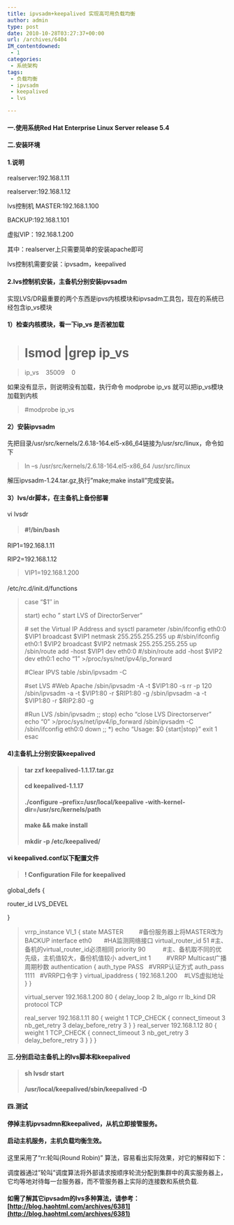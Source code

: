 ```yaml
---
title: ipvsadm+keepalived 实现高可用负载均衡
author: admin
type: post
date: 2010-10-28T03:27:37+00:00
url: /archives/6404
IM_contentdowned:
 - 1
categories:
 - 系统架构
tags:
 - 负载均衡
 - ipvsadm
 - keepalived
 - lvs

---
```

#### 一.使用系统Red Hat Enterprise Linux Server release 5.4

#### 二.安装环境

#### 1.说明

realserver:192.168.1.11

realserver:192.168.1.12

lvs控制机 MASTER:192.168.1.100

BACKUP:192.168.1.101

虚拟VIP：192.168.1.200

其中：realserver上只需要简单的安装apache即可

lvs控制机需要安装：ipvsadm，keepalived

#### 2.lvs控制机安装，主备机分别安装ipvsadm

实现LVS/DR最重要的两个东西是ipvs内核模块和ipvsadm工具包，现在的系统已经包含ip_vs模块

#### 1）检查内核模块，看一下ip_vs 是否被加载

> # lsmod |grep ip_vs

>ip_vs    35009    0

如果没有显示，则说明没有加载，执行命令 modprobe ip_vs 就可以把ip_vs模块加载到内核

> #modprobe ip_vs

#### 2）安装ipvsadm

先把目录/usr/src/kernels/2.6.18-164.el5-x86_64链接为/usr/src/linux，命令如下

> ln –s /usr/src/kernels/2.6.18-164.el5-x86_64 /usr/src/linux

解压ipvsadm-1.24.tar.gz,执行”make;make install”完成安装。

#### 3）lvs/dr脚本，在主备机上备份部署

vi lvsdr

> #### #!/bin/bash

 RIP1=192.168.1.11

 RIP2=192.168.1.12
>
> VIP1=192.168.1.200
>
> ####

/etc/rc.d/init.d/functions
>
> case “$1″ in
>
> start)
> echo ” start LVS of DirectorServer”
>
> \# set the Virtual IP Address and sysctl parameter
> /sbin/ifconfig eth0:0 $VIP1 broadcast $VIP1 netmask 255.255.255.255 up
> #/sbin/ifconfig eth0:1 $VIP2 broadcast $VIP2 netmask 255.255.255.255 up
> /sbin/route add -host $VIP1 dev eth0:0
> #/sbin/route add -host $VIP2 dev eth0:1
> echo “1” >/proc/sys/net/ipv4/ip_forward
>
> #Clear IPVS table
> /sbin/ipvsadm -C
>
> #set LVS
> #Web Apache
> /sbin/ipvsadm -A -t $VIP1:80 -s rr -p 120
> /sbin/ipvsadm -a -t $VIP1:80 -r $RIP1:80 -g
> /sbin/ipvsadm -a -t $VIP1:80 -r $RIP2:80 -g
>
> #Run LVS
> /sbin/ipvsadm
> ;;
> stop)
> echo “close LVS Directorserver”
> echo “0” >/proc/sys/net/ipv4/ip_forward
> /sbin/ipvsadm -C
> /sbin/ifconfig eth0:0 down
> ;;
> *)
> echo “Usage: $0 {start|stop}”
> exit 1
> esac

#### 4)主备机上分别安装keepalived

> #### tar zxf keepalived-1.1.17.tar.gz
>
> #### cd keepalived-1.1.17
>
> #### ./configure –prefix=/usr/local/keepalive -with-kernel-dir=/usr/src/kernels/path
>
> #### make && make install
>
> #### mkdir -p /etc/keepalived/

#### vi keepalived.conf以下配置文件

> #### ! Configuration File for keepalived

 global_defs {

 router_id LVS_DEVEL

 }
>
> vrrp\_instance VI\_1 {
> state MASTER         #备份服务器上将MASTER改为BACKUP
> interface eth0       #HA监测网络接口
> virtual\_router\_id 51 #主、备机的virtual\_router\_id必须相同
> priority 90          #主、备机取不同的优先级，主机值较大，备份机值较小
> advert_int 1         #VRRP Multicast广播周期秒数
> authentication {
> auth_type PASS   #VRRP认证方式
> auth_pass 1111   #VRRP口令字
> }
> virtual_ipaddress {
> 192.168.1.200    #LVS虚拟地址
> }
> }
>
> virtual_server 192.168.1.200 80 {
> delay_loop 2
> lb_algo rr
> lb_kind DR
> protocol TCP
>
> real_server 192.168.1.11 80 {
> weight 1
> TCP_CHECK {
> connect_timeout 3
> nb\_get\_retry 3
> delay\_before\_retry 3
> }
> }
> real_server 192.168.1.12 80 {
> weight 1
> TCP_CHECK {
> connect_timeout 3
> nb\_get\_retry 3
> delay\_before\_retry 3
> }
> }
> }

#### 三.分别启动主备机上的lvs脚本和keepalived

> #### sh lvsdr start
>
> #### /usr/local/keepalived/sbin/keepalived -D

#### 四.测试

#### 停掉主机ipvsadmn和keepalived，从机立即接管服务。

#### 启动主机服务，主机负载均衡生效。

这里采用了“rr:轮叫(Round Robin)” 算法，容易看出实际效果，对它的解释如下：

调度器通过”轮叫”调度算法将外部请求按顺序轮流分配到集群中的真实服务器上，它均等地对待每一台服务器，而不管服务器上实际的连接数和系统负载.

#### 如需了解其它ipvsadm的lvs多种算法，请参考： [http://blog.haohtml.com/archives/6381](http://blog.haohtml.com/archives/6381)